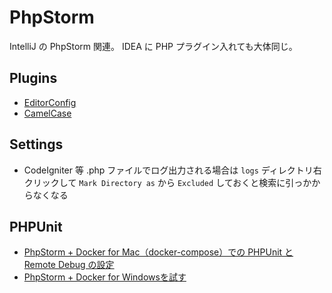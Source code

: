 # PhpStorm
IntelliJ の PhpStorm 関連。
IDEA に PHP プラグイン入れても大体同じ。

## Plugins
- [EditorConfig](https://plugins.jetbrains.com/plugin/7294-editorconfig)
- [CamelCase](https://plugins.jetbrains.com/plugin/7160-camelcase)

## Settings
- CodeIgniter 等 .php ファイルでログ出力される場合は `logs` ディレクトリ右クリックして `Mark Directory as` から `Excluded` しておくと検索に引っかからなくなる

## PHPUnit
- [PhpStorm + Docker for Mac（docker-compose）での PHPUnit と Remote Debug の設定](https://blog.shin1x1.com/entry/setup-test-and-debug-on-phpstorm-and-docker-for-mac)
- [PhpStorm + Docker for Windowsを試す](http://igatea.hatenablog.com/entry/2017/12/12/164951)
